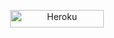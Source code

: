 
<p align="center">
<a href='https://dashboard.heroku.com/new?template=https://github.com/devhanstz/HANS-XMD/tree/main' target="_blank"><img alt='Heroku' src='https://img.shields.io/badge/-heroku ‎ deploy-FF004D?style=for-the-badge&logo=heroku&logoColor=white'/< width=150 height=28/p></a>
